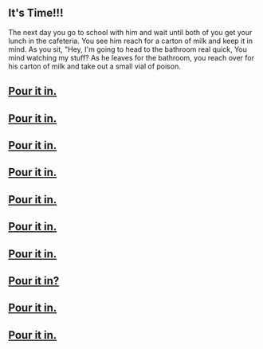 ## It's Time!!!

The next day you go to school with him and wait until both of you get your lunch in the cafeteria. You see him reach for a carton of milk and keep it in mind. As you sit, "Hey, I'm going to head to the bathroom real quick, You mind watching my stuff? As he leaves for the bathroom, you reach over for his carton of milk and take out a small vial of poison.

## [Pour it in.](pour.md)
## [Pour it in.](pour.md)
## [Pour it in.](pour.md)
## [Pour it in.](pour.md)
## [Pour it in.](pour.md)
## [Pour it in.](pour.md)
## [Pour it in.](pour.md)
## [Pour it in?](resist.md)
## [Pour it in.](pour.md)
## [Pour it in.](pour.md)
